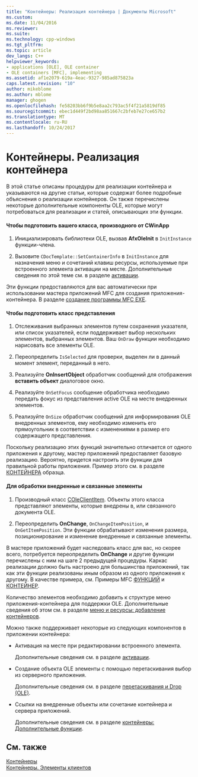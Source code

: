 ```yaml
---
title: "Контейнеры: Реализация контейнера | Документы Microsoft"
ms.custom: 
ms.date: 11/04/2016
ms.reviewer: 
ms.suite: 
ms.technology: cpp-windows
ms.tgt_pltfrm: 
ms.topic: article
dev_langs: C++
helpviewer_keywords:
- applications [OLE], OLE container
- OLE containers [MFC], implementing
ms.assetid: af1e2079-619a-4eac-9327-985ad875823a
caps.latest.revision: "10"
author: mikeblome
ms.author: mblome
manager: ghogen
ms.openlocfilehash: fe58203bb6f9b5e8aa2c793ac5f4f21a5819df85
ms.sourcegitcommit: ebec1d449f2bd98aa851667c2bfeb7e27ce657b2
ms.translationtype: MT
ms.contentlocale: ru-RU
ms.lasthandoff: 10/24/2017
---
```

# <a name="containers-implementing-a-container"></a>Контейнеры. Реализация контейнера
В этой статье описаны процедуры для реализации контейнера и указываются на другие статьи, которые содержат более подробные объяснения о реализации контейнеров. Он также перечислены некоторые дополнительные компоненты OLE, которые могут потребоваться для реализации и статей, описывающих эти функции.  
  
#### <a name="to-prepare-your-cwinapp-derived-class"></a>Чтобы подготовить вашего класса, производного от CWinApp  
  
1.  Инициализировать библиотеки OLE, вызвав **AfxOleInit** в `InitInstance` функции-члена.  
  
2.  Вызовите `CDocTemplate::SetContainerInfo` в `InitInstance` для назначения меню и сочетаний клавиш ресурсы, используемые при встроенного элемента активации на месте. Дополнительные сведения по этой теме см. в разделе [активации](../mfc/activation-cpp.md).  
  
 Эти функции предоставляются для вас автоматически при использовании мастера приложений MFC для создания приложения-контейнера. В разделе [создание программы MFC EXE](../mfc/reference/mfc-application-wizard.md).  
  
#### <a name="to-prepare-your-view-class"></a>Чтобы подготовить класс представления  
  
1.  Отслеживания выбранных элементов путем сохранения указателя, или список указателей, если поддерживает выбор нескольких элементов, выбранных элементов. Ваш `OnDraw` функции необходимо нарисовать все элементы OLE.  
  
2.  Переопределить `IsSelected` для проверки, выделен ли в данный момент элемент, переданный в него.  
  
3.  Реализуйте **OnInsertObject** обработчик сообщений для отображения **вставить объект** диалоговое окно.  
  
4.  Реализуйте `OnSetFocus` сообщение обработчика необходимо передать фокус из представления active OLE на месте внедренных элементов.  
  
5.  Реализуйте `OnSize` обработчик сообщений для информирования OLE внедренных элементов, ему необходимо изменить его прямоугольник в соответствии с изменениями в размер его содержащего представления.  
  
 Поскольку реализацию этих функций значительно отличается от одного приложения к другому, мастер приложений предоставляет базовую реализацию. Вероятно, придется настроить эти функции для правильной работы приложения. Пример этого см. в разделе [КОНТЕЙНЕРА](../visual-cpp-samples.md) образца.  
  
#### <a name="to-handle-embedded-and-linked-items"></a>Для обработки внедренные и связанные элементы  
  
1.  Производный класс [COleClientItem](../mfc/reference/coleclientitem-class.md). Объекты этого класса представляют элементы, которые внедрены в, или связанного документа OLE.  
  
2.  Переопределить **OnChange**, `OnChangeItemPosition`, и `OnGetItemPosition`. Эти функции обрабатывают изменения размера, позиционирование и изменение внедренные и связанные элементы.  
  
 В мастере приложений будет наследовать класс для вас, но скорее всего, потребуется переопределить **OnChange** и другие функции перечислены с ним на шаге 2 предыдущей процедуры. Каркас реализации должно быть настроено для большинства приложений, так как эти функции реализованы иным образом из одного приложения к другому. В качестве примера, см. Примеры MFC [ФУНКЦИЙ](../visual-cpp-samples.md) и [КОНТЕЙНЕР](../visual-cpp-samples.md).  
  
 Количество элементов необходимо добавить к структуре меню приложения-контейнера для поддержки OLE. Дополнительные сведения об этом см. в разделе [меню и ресурсы: добавление контейнеров](../mfc/menus-and-resources-container-additions.md).  
  
 Можно также поддерживает некоторые из следующих компонентов в приложении контейнера:  
  
-   Активация на месте при редактировании встроенного элемента.  
  
     Дополнительные сведения см. в разделе [активации](../mfc/activation-cpp.md).  
  
-   Создание объекта OLE элементы с помощью перетаскивания выбор из серверного приложения.  
  
     Дополнительные сведения см. в разделе [перетаскивания и Drop (OLE)](../mfc/drag-and-drop-ole.md).  
  
-   Ссылки на внедренные объекты или сочетание контейнера и сервера приложений.  
  
     Дополнительные сведения см. в разделе [контейнеры: Дополнительные функции](../mfc/containers-advanced-features.md).  
  
## <a name="see-also"></a>См. также  
 [Контейнеры](../mfc/containers.md)   
 [Контейнеры. Элементы клиентов](../mfc/containers-client-items.md)

